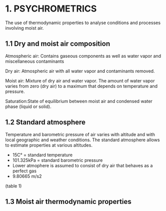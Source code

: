 # 1. PSYCHROMETRICS
The use of thermodynamic properties to analyse conditions and processes involving moist air.

## 1.1 Dry and moist air composition
Atmospheric air: Contains gaseous components as well as water vapor and miscellaneous contaminants

Dry air: Atmospheric air with all water vapor and contaminants removed. 

Moist air: Mixture of dry air and water vapor. The amount of water vapor varies from zero (dry air) to a maximum that 
depends on temperature and pressure. 

Saturation:State of equilibrium between moist air and condensed water phase (liquid or solid).  

## 1.2 Standard atmosphere

Temperature and barometric pressure of air varies with altitude and with local geographic and weather conditions.
The standard atmosphere allows to estimate properties at various altitudes.
* 15C° = standard temperature
* 101.325kPa = standard barometric pressure
* Lower atmophere is assumed to consist of dry air that behaves as a perfect gas
* 9.80665 m/s2

(table 1)

## 1.3 Moist air thermodynamic properties





